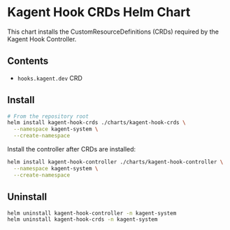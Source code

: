 # Kagent Hook CRDs Helm Chart

This chart installs the CustomResourceDefinitions (CRDs) required by the Kagent Hook Controller.

## Contents
- `hooks.kagent.dev` CRD

## Install

```bash
# From the repository root
helm install kagent-hook-crds ./charts/kagent-hook-crds \
  --namespace kagent-system \
  --create-namespace
```

Install the controller after CRDs are installed:

```bash
helm install kagent-hook-controller ./charts/kagent-hook-controller \
  --namespace kagent-system \
  --create-namespace
```

## Uninstall

```bash
helm uninstall kagent-hook-controller -n kagent-system
helm uninstall kagent-hook-crds -n kagent-system
```
